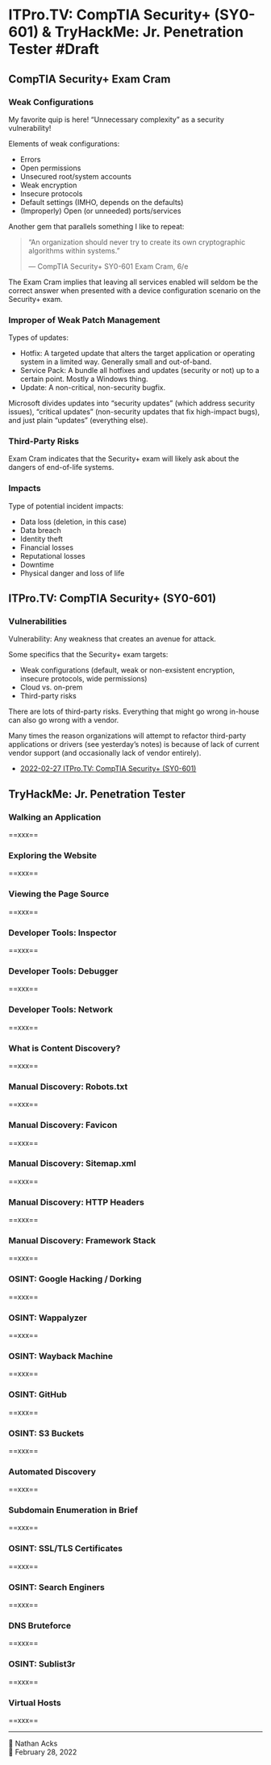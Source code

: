# ITPro.TV: CompTIA Security+ (SY0-601) & TryHackMe: Jr. Penetration Tester #Draft

## CompTIA Security+ Exam Cram

### Weak Configurations

My favorite quip is here! “Unnecessary complexity” as a security vulnerability!

Elements of weak configurations:

* Errors
* Open permissions
* Unsecured root/system accounts
* Weak encryption
* Insecure protocols
* Default settings (IMHO, depends on the defaults)
* (Improperly) Open (or unneeded) ports/services

Another gem that parallels something I like to repeat:

> “An organization should never try to create its own cryptographic algorithms within systems.”
> 
> — CompTIA Security+ SY0-601 Exam Cram, 6/e

The Exam Cram implies that leaving all services enabled will seldom be the correct answer when presented with a device configuration scenario on the Security+ exam.

### Improper of Weak Patch Management

Types of updates:

* Hotfix: A targeted update that alters the target application or operating system in a limited way. Generally small and out-of-band.
* Service Pack: A bundle all hotfixes and updates (security or not) up to a certain point. Mostly a Windows thing.
* Update: A non-critical, non-security bugfix.

Microsoft divides updates into “security updates” (which address security issues), “critical updates” (non-security updates that fix high-impact bugs), and just plain “updates” (everything else).

### Third-Party Risks

Exam Cram indicates that the Security+ exam will likely ask about the dangers of end-of-life systems.

### Impacts

Type of potential incident impacts:

* Data loss (deletion, in this case)
* Data breach
* Identity theft
* Financial losses
* Reputational losses
* Downtime
* Physical danger and loss of life

## ITPro.TV: CompTIA Security+ (SY0-601)

### Vulnerabilities

Vulnerability: Any weakness that creates an avenue for attack.

Some specifics that the Security+ exam targets:

* Weak configurations (default, weak or non-exsistent encryption, insecure protocols, wide permissions)
* Cloud vs. on-prem
* Third-party risks

There are lots of third-party risks. Everything that might go wrong in-house can also go wrong with a vendor.

Many times the reason organizations will attempt to refactor third-party applications or drivers (see yesterday’s notes) is because of lack of current vendor support (and occasionally lack of vendor entirely).

* [2022-02-27 ITPro.TV: CompTIA Security+ (SY0-601)](2022-02-27-itprotv-comptia-security-plus.md)

## TryHackMe: Jr. Penetration Tester

### Walking an Application

==xxx==

### Exploring the Website

==xxx==

### Viewing the Page Source

==xxx==

### Developer Tools: Inspector

==xxx==

### Developer Tools: Debugger

==xxx==

### Developer Tools: Network

==xxx==

### What is Content Discovery?

==xxx==

### Manual Discovery: Robots.txt

==xxx==

### Manual Discovery: Favicon

==xxx==

### Manual Discovery: Sitemap.xml

==xxx==

### Manual Discovery: HTTP Headers

==xxx==

### Manual Discovery: Framework Stack

==xxx==

### OSINT: Google Hacking / Dorking

==xxx==

### OSINT: Wappalyzer

==xxx==

### OSINT: Wayback Machine

==xxx==

### OSINT: GitHub

==xxx==

### OSINT: S3 Buckets

==xxx==

### Automated Discovery

==xxx==

### Subdomain Enumeration in Brief

==xxx==

### OSINT: SSL/TLS Certificates

==xxx==

### OSINT: Search Enginers

==xxx==

### DNS Bruteforce

==xxx==

### OSINT: Sublist3r

==xxx==

### Virtual Hosts

==xxx==

- - - -

<span aria-hidden="true">👤</span> Nathan Acks  
<span aria-hidden="true">📅</span> February 28, 2022
